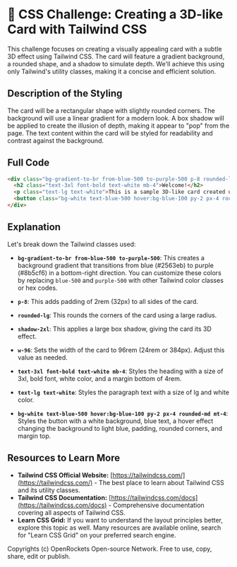 # 🐞 CSS Challenge:  Creating a 3D-like Card with Tailwind CSS


This challenge focuses on creating a visually appealing card with a subtle 3D effect using Tailwind CSS.  The card will feature a gradient background, a rounded shape, and a shadow to simulate depth.  We'll achieve this using only Tailwind's utility classes, making it a concise and efficient solution.

## Description of the Styling

The card will be a rectangular shape with slightly rounded corners. The background will use a linear gradient for a modern look. A box shadow will be applied to create the illusion of depth, making it appear to "pop" from the page.  The text content within the card will be styled for readability and contrast against the background.

## Full Code

```html
<div class="bg-gradient-to-br from-blue-500 to-purple-500 p-8 rounded-lg shadow-2xl w-96">
  <h2 class="text-3xl font-bold text-white mb-4">Welcome!</h2>
  <p class="text-lg text-white">This is a sample 3D-like card created using Tailwind CSS.  It demonstrates the power of Tailwind's utility classes for quick and efficient styling.</p>
  <button class="bg-white text-blue-500 hover:bg-blue-100 py-2 px-4 rounded-md mt-4">Learn More</button>
</div>
```

## Explanation

Let's break down the Tailwind classes used:

* **`bg-gradient-to-br from-blue-500 to-purple-500`**: This creates a background gradient that transitions from blue (#2563eb) to purple (#8b5cf6) in a bottom-right direction.  You can customize these colors by replacing `blue-500` and `purple-500` with other Tailwind color classes or hex codes.

* **`p-8`**: This adds padding of 2rem (32px) to all sides of the card.

* **`rounded-lg`**: This rounds the corners of the card using a large radius.

* **`shadow-2xl`**: This applies a large box shadow, giving the card its 3D effect.

* **`w-96`**: Sets the width of the card to 96rem (24rem or 384px).  Adjust this value as needed.

* **`text-3xl font-bold text-white mb-4`**: Styles the heading with a size of 3xl, bold font, white color, and a margin bottom of 4rem.

* **`text-lg text-white`**: Styles the paragraph text with a size of lg and white color.

* **`bg-white text-blue-500 hover:bg-blue-100 py-2 px-4 rounded-md mt-4`**: Styles the button with a white background, blue text, a hover effect changing the background to light blue, padding, rounded corners, and margin top.


## Resources to Learn More

* **Tailwind CSS Official Website:** [https://tailwindcss.com/](https://tailwindcss.com/) - The best place to learn about Tailwind CSS and its utility classes.
* **Tailwind CSS Documentation:** [https://tailwindcss.com/docs](https://tailwindcss.com/docs) -  Comprehensive documentation covering all aspects of Tailwind CSS.
* **Learn CSS Grid:** If you want to understand the layout principles better, explore this topic as well.  Many resources are available online, search for "Learn CSS Grid" on your preferred search engine.


Copyrights (c) OpenRockets Open-source Network. Free to use, copy, share, edit or publish.

